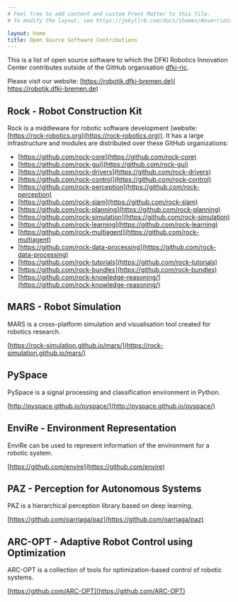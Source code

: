 ```yaml
---
# Feel free to add content and custom Front Matter to this file.
# To modify the layout, see https://jekyllrb.com/docs/themes/#overriding-theme-defaults

layout: home
title: Open Source Software Contributions
---
```


This is a list of open source software to which the DFKI Robotics Innovation Center contributes outside of the GitHub organisation [dfki-ric](https://github.com/dfki-ric).

Please visit our website: [https://robotik.dfki-bremen.de]( https://robotik.dfki-bremen.de)


## Rock - Robot Construction Kit

Rock is a middleware for robotic software development (website: [https://rock-robotics.org](https://rock-robotics.org)). It has a large infrastructure and modules are distributed over these GitHub organizations:

* [https://github.com/rock-core](https://github.com/rock-core)
* [https://github.com/rock-gui](https://github.com/rock-gui)
* [https://github.com/rock-drivers](https://github.com/rock-drivers)
* [https://github.com/rock-control](https://github.com/rock-control)
* [https://github.com/rock-perception](https://github.com/rock-perception)
* [https://github.com/rock-slam](https://github.com/rock-slam)
* [https://github.com/rock-planning](https://github.com/rock-planning)
* [https://github.com/rock-simulation](https://github.com/rock-simulation)
* [https://github.com/rock-learning](https://github.com/rock-learning)
* [https://github.com/rock-multiagent](https://github.com/rock-multiagent)
* [https://github.com/rock-data-processing](https://github.com/rock-data-processing)
* [https://github.com/rock-tutorials](https://github.com/rock-tutorials)
* [https://github.com/rock-bundles](https://github.com/rock-bundles)
* [https://github.com/rock-knowledge-reasoning/](https://github.com/rock-knowledge-reasoning/)

## MARS - Robot Simulation

MARS is a cross-platform simulation and visualisation tool created for robotics research.

[https://rock-simulation.github.io/mars/](https://rock-simulation.github.io/mars/)

## PySpace

PySpace is a signal processing and classification environment in Python.

[http://pyspace.github.io/pyspace/](http://pyspace.github.io/pyspace/)

## EnviRe - Environment Representation

EnviRe can be used to represent information of the environment for a robotic system.

[https://github.com/envire](https://github.com/envire)

## PAZ - Perception for Autonomous Systems

PAZ is a hierarchical perception library based on deep learning.

[https://github.com/oarriaga/paz](https://github.com/oarriaga/paz)

## ARC-OPT - Adaptive Robot Control using Optimization

ARC-OPT is a collection of tools for optimization-based control of robotic systems.

[https://github.com/ARC-OPT](https://github.com/ARC-OPT)

